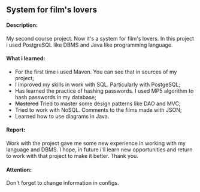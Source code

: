 ## System for film's lovers

#### Description:
My second course project. Now it's a system for film's lovers. 
In this project i used PostgreSQL like DBMS and Java like programming language.

#### What i learned:
* For the first time i used Maven. You can see that in sources of my project;
* I improved my skills in work with SQL. Particularly with PostgeSQL;
* Has learned the practice of hashing passwords. I used MP5 algorithm to hash passwords in my database;
* ~~Mastered~~ Tried to master some design patterns like DAO and MVC;
* Tried to work with NoSQL. Сomments to the films made with JSON;
* Learned how to use diagrams in Java.

#### Report:
Work with the project gave me some new experience in working with my language and DBMS.
I hope, in future i'll learn new opportunities and return to work with that project
to make it better. Thank you.

#### Attention:
Don't forget to change information in configs.
